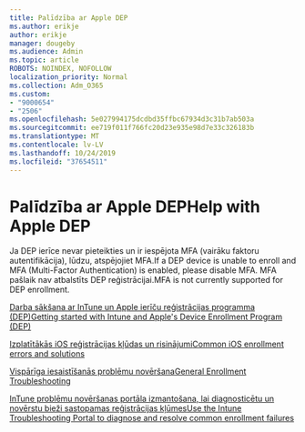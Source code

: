 ```yaml
---
title: Palīdzība ar Apple DEP
ms.author: erikje
author: erikje
manager: dougeby
ms.audience: Admin
ms.topic: article
ROBOTS: NOINDEX, NOFOLLOW
localization_priority: Normal
ms.collection: Adm_O365
ms.custom:
- "9000654"
- "2506"
ms.openlocfilehash: 5e027994175dcdbd35ffbc67934d3c31b7ab503a
ms.sourcegitcommit: ee719f011f766fc20d23e935e98d7e33c326183b
ms.translationtype: MT
ms.contentlocale: lv-LV
ms.lasthandoff: 10/24/2019
ms.locfileid: "37654511"
---
```

# <a name="help-with-apple-dep"></a><span data-ttu-id="52818-102">Palīdzība ar Apple DEP</span><span class="sxs-lookup"><span data-stu-id="52818-102">Help with Apple DEP</span></span>

<span data-ttu-id="52818-103">Ja DEP ierīce nevar pieteikties un ir iespējota MFA (vairāku faktoru autentifikācija), lūdzu, atspējojiet MFA.</span><span class="sxs-lookup"><span data-stu-id="52818-103">If a DEP device is unable to enroll and MFA (Multi-Factor Authentication) is enabled, please disable MFA.</span></span> <span data-ttu-id="52818-104">MFA pašlaik nav atbalstīts DEP reģistrācijai.</span><span class="sxs-lookup"><span data-stu-id="52818-104">MFA is not currently supported for DEP enrollment.</span></span>

[<span data-ttu-id="52818-105">Darba sākšana ar InTune un Apple ierīču reģistrācijas programma (DEP)</span><span class="sxs-lookup"><span data-stu-id="52818-105">Getting started with Intune and Apple's Device Enrollment Program (DEP)</span></span>](https://docs.microsoft.com/intune/enrollment/device-enrollment-program-enroll-ios)

[<span data-ttu-id="52818-106">Izplatītākās iOS reģistrācijas kļūdas un risinājumi</span><span class="sxs-lookup"><span data-stu-id="52818-106">Common iOS enrollment errors and solutions</span></span>](https://docs.microsoft.com/intune/enrollment/troubleshoot-ios-enrollment-errors)

[<span data-ttu-id="52818-107">Vispārīga iesaistīšanās problēmu novēršana</span><span class="sxs-lookup"><span data-stu-id="52818-107">General Enrollment Troubleshooting</span></span>](https://docs.microsoft.com/intune/enrollment/troubleshoot-device-enrollment-in-intune)

[<span data-ttu-id="52818-108">InTune problēmu novēršanas portāla izmantošana, lai diagnosticētu un novērstu bieži sastopamas reģistrācijas kļūmes</span><span class="sxs-lookup"><span data-stu-id="52818-108">Use the Intune Troubleshooting Portal to diagnose and resolve common enrollment failures</span></span>](https://docs.microsoft.com/intune/fundamentals/help-desk-operators)


